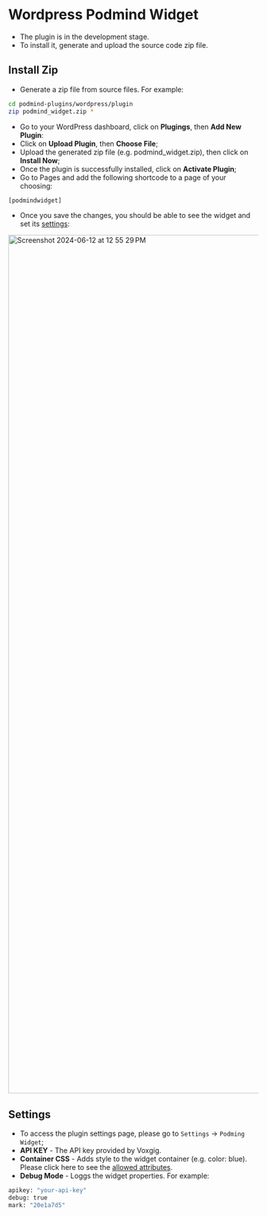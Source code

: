 # Wordpress Podmind Widget

- The plugin is in the development stage.
- To install it, generate and upload the source code zip file.

## Install Zip

- Generate a zip file from source files. For example:
```bash
cd podmind-plugins/wordpress/plugin
zip podmind_widget.zip *
```
- Go to your WordPress dashboard, click on **Plugings**, then **Add New Plugin**:
- Click on **Upload Plugin**, then **Choose File**;
- Upload the generated zip file (e.g. podmind_widget.zip), then click on **Install Now**;
- Once the plugin is successfully installed, click on **Activate Plugin**;
- Go to Pages and add the following shortcode to a page of your choosing:
```php
[podmindwidget]
```
- Once you save the changes, you should be able to see the widget and set its [settings](#settings):

<img width="1726" alt="Screenshot 2024-06-12 at 12 55 29 PM" src="https://github.com/lmscunha/podmind-plugins/assets/65237061/cdd9fd35-b1ca-4663-af79-a8f1400eb2fe">


## Settings

- To access the plugin settings page, please go to `Settings` -> `Podming Widget`;
- **API KEY** - The API key provided by Voxgig.
- **Container CSS** - Adds style to the widget container (e.g. color: blue). 
Please click here to see the [allowed attributes](https://github.com/WordPress/wordpress-develop/blob/9d11cee11e7d2d01101fbe0fd6d8f03634021c8c/src/wp-includes/kses.php#L2331).
- **Debug Mode** - Loggs the widget properties. For example:
```bash
apikey: "your-api-key"
debug: true
mark: "20e1a7d5"
```
